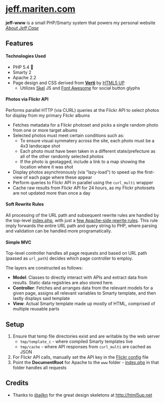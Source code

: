[jeff.mariten.com](http://jeff.mariten.com)
==============================================
**jeff-www** is a small PHP/Smarty system that powers my personal website *[About Jeff Case](http://jeff.mariten.com)*

## Features
#### Technologies Used
* PHP 5.4 :elephant:
* Smarty 2
* Apache 2.2
* Page design and CSS derived from [**Verti**](http://html5up.net/verti) by [HTML5 UP](http://html5up.net)
  * Utilizes [Skel](https://github.com/n33/skel) JS and [Font Awesome](http://fortawesome.github.io/Font-Awesome) for social button glyphs

#### Photos via Flickr API
Performs parallel HTTP (via CURL) queries at the Flickr API to select photos for display from my primary Flickr albums

* Fetches metadata for a Flickr photoset and picks a single random photo from one or more target albums
* Selected photos must meet certain conditions such as:
  * To ensure visual symmatery across the site, each photo must be a 4x3 landscape shot
  * Each photo must have been taken in a different state/prefecture as all of the other randomly selected photos
  * If the photo is geotagged, include a link to a map showing the location where it was shot
* Display photos asynchronously (via "lazy-load") to speed up the first-view of each page where these appear
* Perform queries to Flickr API in parallel using the `curl_multi` wrapper
* Cache raw results from Flickr API for 24 hours, as my Flickr photosets are not updated more than once a day

#### Soft Rewrite Rules
All processing of the URL path and subsequent rewrite rules are handled by the top-level [index.php](www/index.php), with just a [few Apache-side rewrite rules](www/.htaccess).  This rule imply forwards the entire URL path and query string to PHP, where parsing and validation can be handled more programatically.

#### Simple MVC
Top-level controller handles all page requests and based on URL path (passed as `url_path`) decides which page controller to employ.

The layers are constructed as follows:
* **Model**: Classes to directly interact with APIs and extract data from results.  Static data registries are also stored here.
* **Controller**: Fetches and arranges data from the relevant models for a given page, assigns all relevant variables to Smarty template, and then lastly displays said template
* **View**: Actual Smarty template made up mostly of HTML, comprised of multiple reusable parts

## Setup
1. Ensure that temp file directories exist and are writable by the web server
    * `tmp/template_c` - where compiled Smarty templates live
    * `tmp/cache` - where API responses from `curl_multi` are cached as JSON
2. For Flickr API calls, manually set the API key in the [Flickr config](config/secrets/flickr.php) file
3. Point the **DocumentRoot** for Apache to the `www` folder - [index.php](www/index.php) in that folder handles all requests

## Credits
* Thanks to [@ajlkn](https://github.com/ajlkn) for the great design skeletons at http://html5up.net
